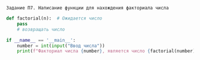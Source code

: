 `Задание П7. Написание функции для нахождения факториала числа`

```python
def factorial(n):  # Ожидается число
    pass
    # возвращать число

if __name__ == '__main__':
    number = int(input("Ввод числа"))
    print(f"Факториал числа {number}, является число {factorial(number)}")
```